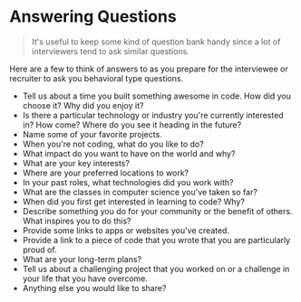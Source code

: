 # Answering Questions

> It's useful to keep some kind of question bank handy since a lot of interviewers tend to ask similar questions.

Here are a few to think of answers to as you prepare for the interviewee or recruiter to ask you behavioral type questions.

- Tell us about a time you built something awesome in code. How did you choose it? Why did you enjoy it?
- Is there a particular technology or industry you're currently interested in? How come? Where do you see it heading in the future?
- Name some of your favorite projects.
- When you're not coding, what do you like to do?
- What impact do you want to have on the world and why?
- What are your key interests?
- Where are your preferred locations to work?
- In your past roles, what technologies did you work with?
- What are the classes in computer science you've taken so far?
- When did you first get interested in learning to code? Why?
- Describe something you do for your community or the benefit of others. What inspires you to do this?
- Provide some links to apps or websites you've created.
- Provide a link to a piece of code that you wrote that you are particularly proud of.
- What are your long-term plans?
- Tell us about a challenging project that you worked on or a challenge in your life that you have overcome.
- Anything else you would like to share?
